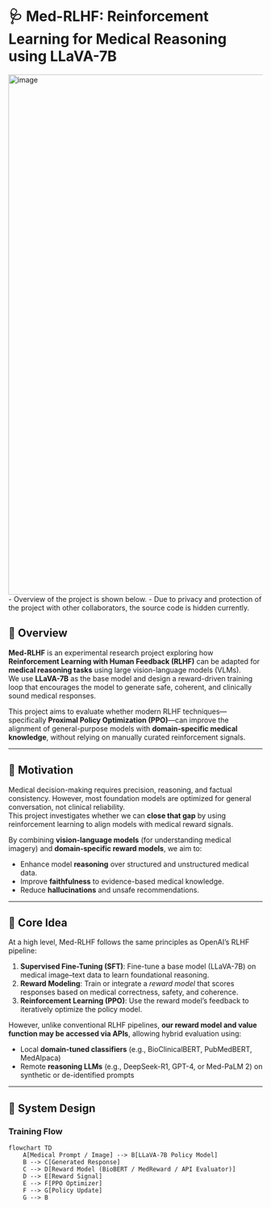# 🩺 Med-RLHF: Reinforcement Learning for Medical Reasoning using LLaVA-7B
<img width="2404" height="1029" alt="image" src="https://github.com/user-attachments/assets/92a9e9a6-e752-4684-aa47-d6985574e934" />
- Overview of the project is shown below.
- Due to privacy and protection of the project with other collaborators, the source code is hidden currently.

## 📘 Overview

**Med-RLHF** is an experimental research project exploring how **Reinforcement Learning with Human Feedback (RLHF)** can be adapted for **medical reasoning tasks** using large vision-language models (VLMs).  
We use **LLaVA-7B** as the base model and design a reward-driven training loop that encourages the model to generate safe, coherent, and clinically sound medical responses.

This project aims to evaluate whether modern RLHF techniques—specifically **Proximal Policy Optimization (PPO)**—can improve the alignment of general-purpose models with **domain-specific medical knowledge**, without relying on manually curated reinforcement signals.

---

## 🎯 Motivation

Medical decision-making requires precision, reasoning, and factual consistency. However, most foundation models are optimized for general conversation, not clinical reliability.  
This project investigates whether we can **close that gap** by using reinforcement learning to align models with medical reward signals.

By combining **vision-language models** (for understanding medical imagery) and **domain-specific reward models**, we aim to:
- Enhance model **reasoning** over structured and unstructured medical data.
- Improve **faithfulness** to evidence-based medical knowledge.
- Reduce **hallucinations** and unsafe recommendations.

---

## 🧠 Core Idea

At a high level, Med-RLHF follows the same principles as OpenAI’s RLHF pipeline:
1. **Supervised Fine-Tuning (SFT)**: Fine-tune a base model (LLaVA-7B) on medical image–text data to learn foundational reasoning.
2. **Reward Modeling**: Train or integrate a *reward model* that scores responses based on medical correctness, safety, and coherence.
3. **Reinforcement Learning (PPO)**: Use the reward model’s feedback to iteratively optimize the policy model.

However, unlike conventional RLHF pipelines, **our reward model and value function may be accessed via APIs**, allowing hybrid evaluation using:
- Local **domain-tuned classifiers** (e.g., BioClinicalBERT, PubMedBERT, MedAlpaca)
- Remote **reasoning LLMs** (e.g., DeepSeek-R1, GPT-4, or Med-PaLM 2) on synthetic or de-identified prompts

---

## 🧩 System Design

### Training Flow
```mermaid
flowchart TD
    A[Medical Prompt / Image] --> B[LLaVA-7B Policy Model]
    B --> C[Generated Response]
    C --> D[Reward Model (BioBERT / MedReward / API Evaluator)]
    D --> E[Reward Signal]
    E --> F[PPO Optimizer]
    F --> G[Policy Update]
    G --> B
